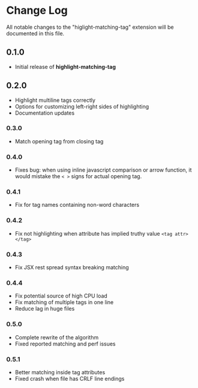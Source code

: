 # Change Log
All notable changes to the "higlight-matching-tag" extension will be documented in this file.

## 0.1.0

* Initial release of __highlight-matching-tag__

## 0.2.0

* Highlight multiline tags correctly
* Options for customizing left-right sides of highlighting
* Documentation updates

### 0.3.0

* Match opening tag from closing tag

### 0.4.0

* Fixes bug: when using inline javascript comparison or arrow function, it would mistake the `< >` signs for actual opening tag.

### 0.4.1

* Fix for tag names containing non-word characters

### 0.4.2

* Fix not highlighting when attribute has implied truthy value `<tag attr></tag>`

### 0.4.3

* Fix JSX rest spread syntax breaking matching

### 0.4.4

* Fix potential source of high CPU load
* Fix matching of multiple tags in one line
* Reduce lag in huge files

### 0.5.0

* Complete rewrite of the algorithm
* Fixed reported matching and perf issues

### 0.5.1

* Better matching inside tag attributes
* Fixed crash when file has CRLF line endings